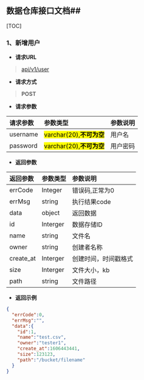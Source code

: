 ## 数据仓库接口文档##

[TOC]

### 1、新增用户

- **请求URL**
> [api/v1/user](#)

- **请求方式** 
>**POST**

- **请求参数**
>
| 请求参数      |     参数类型 |   参数说明   |
| :-------- | :--------| :------ |
| username|  <mark>varchar(20),**不可为空**</mark>|  用户名|
| password|  <mark>varchar(20),**不可为空**</mark>|  用户密码|

- **返回参数**
>
| 返回参数      |     参数类型 |   参数说明   |
| :-------- | :--------| :------ |
| errCode|   Integer|  错误码,正常为0|
| errMsg|   string|  执行结果code|
| data|   object|  返回数据|
| id| Interger|数据存储ID|
| name|string|文件名|
| owner|string|创建者名称|
| create_at|Interger|创建时间，时间戳格式|
| size|Interger|文件大小，kb|
| path|string |文件路径|

- **返回示例**
>    
```json
{
  "errCode":0,
  "errMsg":"",
  "data":{
    "id":1,
    "name":"test.csv",
    "owner":"tester1",
    "create_at":1606443441,
    "size":123123,
    "path":"/bucket/filename"
  }
}
```